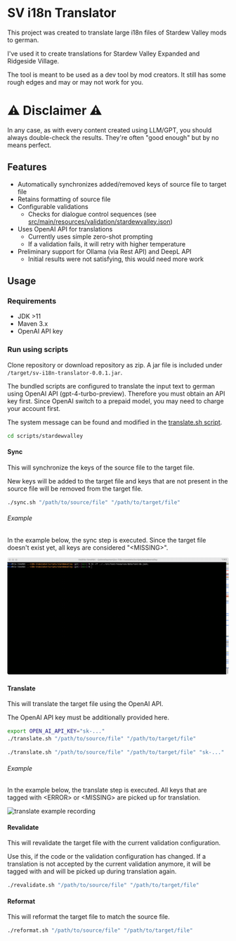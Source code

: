 # SV i18n Translator

This project was created to translate large i18n files of Stardew Valley mods to german.

I've used it to create translations for Stardew Valley Expanded and Ridgeside Village.

The tool is meant to be used as a dev tool by mod creators. It still has some rough edges and may or may not work for you.

# ⚠️ Disclaimer ⚠️
In any case, as with every content created using LLM/GPT, you should always double-check the results. They're often "good enough" but by no means perfect.

## Features
- Automatically synchronizes added/removed keys of source file to target file
- Retains formatting of source file
- Configurable validations
  - Checks for dialogue control sequences (see [src/main/resources/validation/stardewvalley.json](src/main/resources/validation/stardewvalley.json))
- Uses OpenAI API for translations
  - Currently uses simple zero-shot prompting 
  - If a validation fails, it will retry with higher temperature
- Preliminary support for Ollama (via Rest API) and DeepL API 
  - Initial results were not satisfying, this would need more work

## Usage

### Requirements

- JDK >11
- Maven 3.x
- OpenAI API key

### Run using scripts

Clone repository or download repository as zip. A jar file is included under `/target/sv-i18n-translator-0.0.1.jar`.

The bundled scripts are configured to translate the input text to german using OpenAI API (gpt-4-turbo-preview).  Therefore you must obtain an API key first. Since OpenAI switch to a prepaid model, you may need to charge your account first.

The system message can be found and modified in the [translate.sh script](scripts/stardewvalley/translate.sh).

```bash
cd scripts/stardewvalley
```

#### Sync

This will synchronize the keys of the source file to the target file.

New keys will be added to the target file and keys that are not present in the source file will be removed from the target file.

```bash
./sync.sh "/path/to/source/file" "/path/to/target/file"
```

###### Example

In the example below, the sync step is executed. Since the target file doesn't exist yet, all keys are considered "\<MISSING\>".

![sync example recording](docs/images/sync.gif)

#### Translate

This will translate the target file using the OpenAI API.

The OpenAI API key must be additionally provided here.

```bash
export OPEN_AI_API_KEY="sk-..."
./translate.sh "/path/to/source/file" "/path/to/target/file"
```

```bash
./translate.sh "/path/to/source/file" "/path/to/target/file" "sk-..."
```

###### Example

In the example below, the translate step is executed. All keys that are tagged with \<ERROR\> or \<MISSING\> are picked up for translation.

![translate example recording](docs/images/translate.gif)

#### Revalidate

This will revalidate the target file with the current validation configuration.

Use this, if the code or the validation configuration has changed. If a translation is not accepted by the current validation anymore, it will be tagged with <ERROR> and will be picked up during translation again.

```bash
./revalidate.sh "/path/to/source/file" "/path/to/target/file"
```

#### Reformat

This will reformat the target file to match the source file.

```bash
./reformat.sh "/path/to/source/file" "/path/to/target/file"
```
